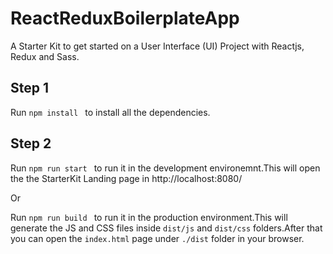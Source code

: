 # ReactReduxBoilerplateApp
A Starter Kit to get started on a User Interface (UI) Project with Reactjs, Redux and Sass.


## Step 1
Run ```npm install ``` to install all the dependencies.


## Step 2
Run ```npm run start ``` to run it in the development environemnt.This will open the the StarterKit Landing page in http://localhost:8080/

Or

Run ```npm run build ``` to run it in the production environment.This will generate the JS and CSS files inside `dist/js` and `dist/css` folders.After that you can open the `index.html` page under `./dist` folder in your browser.

